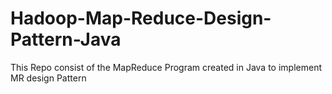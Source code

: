 # Hadoop-Map-Reduce-Design-Pattern-Java
This Repo consist of the MapReduce Program created in Java to implement MR design Pattern
